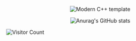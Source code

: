<div id="title" align=center>

![Modern C++ template][github-sub-title:img]

![Anurag's GitHub stats](https://github-readme-stats.vercel.app/api?username=Games55k&show_icons=true&theme=radical)

</div>

![Visitor Count](https://profile-counter.glitch.me/Games55k/count.svg)

[github-sub-title:img]: https://readme-typing-svg.herokuapp.com?font=Segoe+Script&center=true&lines=Sleepwf.
